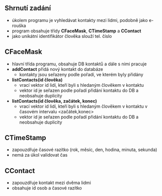 ## Shrnutí zadání
- úkolem programu je vyhledávat kontakty mezi lidmi, podobně jako e-rouška
- program obsahuje třídy **CFaceMask**, **CTimeStamp** a **CContact**
- jako unikátní identifikátor člověka slouží tel. číslo

## CFaceMask
- hlavní třída programu, obsahuje DB kontaktů a dále s nimi pracuje
- **addContact** přidá nový kontakt do databáze
  - kontakty jsou seřazeny podle pořadí, ve kterém byly přidány
- **listContacts(id člověka)**
  - vrací vektor id lidí, kteří byli s hledaným člověkem v kontaktu
  - vektor id je seřazen podle pořadí přidání kontaktu do DB a neobsahuje duplicity
- **listContacts(id člověka, začátek, konec)**
  - vrací vektor id lidí, kteří byli s hledaným člověkem v kontaktu v časovém intervalu \<začátek,konec\>
  - vektor id je seřazen podle pořadí přidání kontaktu do DB a neobsahuje duplicity

## CTimeStamp
- zapouzdřuje časové razítko (rok, měsíc, den, hodina, minuta, sekunda)
- nemá za úkol validovat čas

## CContact
- zapouzdřuje kontakt mezi dvěma lidmi
- obsahuje id osob a časové razítko